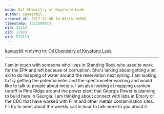 ```yaml
---
node: Oil Chemistry of Keystone Leak
author: kayaerbil
created_at: 2017-12-06 14:03:43 +0000
timestamp: 1512569023
nid: 15232
cid: 17903
uid: 519113
---
```




[kayaerbil](../profile/kayaerbil) replying to: [Oil Chemistry of Keystone Leak](../notes/kayaerbil/11-23-2017/oil-chemistry-of-keystone-leak)

----
I am in touch with someone who lives in Standing Rock who used to work for the EPA and left because of corruption.  She's talking about getting a jet ski to do mapping of water around the reservation next spring.  I am looking to try getting the potentiometer and the spectrometer working and would like to talk to people about metals.  I am also looking at mapping uranium runoff in Pine Ridge around the power plant that Georgia Power is planning to build here in Georgia.  I am thinking about connect with labs at Emory or the CDC that have worked with Flint and other metals contamination sites.  I'll try to meet about the weekly call in hour to talk more to you about it.